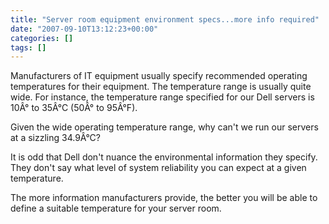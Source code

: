 ```yaml
---
title: "Server room equipment environment specs...more info required"
date: "2007-09-10T13:12:23+00:00"
categories: []
tags: []
---
```


Manufacturers of IT equipment usually specify recommended operating temperatures for their equipment. The temperature range is usually quite wide. For instance, the temperature range specified for our Dell servers is <span class="para">10Â° to 35Â°C (50Â° to 95Â°F).</span>

Given the wide operating temperature range, why can't we run our servers at a sizzling <span class="para">34.9Â°C?</span>

It is odd that Dell don't nuance the environmental information they specify. They don't say what level of system reliability you can expect at a given temperature.

The more information manufacturers provide, the better you will be able to define a suitable temperature for your server room.
